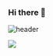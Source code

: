 ### Hi there 👋
![header](https://capsule-render.vercel.app/api?type=slice&color=gradient&height=300&section=header&text=Min%20Heo&fontSize=90&fontColor=ffffff)


<img src="https://img.shields.io/badge/Python-3766AB?style=flat-square&logo=Python&logoColor=white"/>



